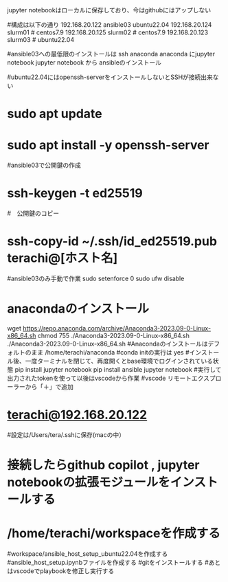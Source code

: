 jupyter notebookはローカルに保存しており、今はgithubにはアップしない

#構成は以下の通り
192.168.20.122 ansible03 ubuntu22.04
192.168.20.124 slurm01 # centos7.9
192.168.20.125 slurm02 # centos7.9
192.168.20.123 slurm03 # ubuntu22.04 


#ansible03への最低限のインストールは
ssh
anaconda
anaconda にjupyter notebook 
jupyter notebook から ansibleのインストール

#ubuntu22.04にはopenssh-serverをインストールしないとSSHが接続出来ない
# sudo apt update
# sudo apt install -y openssh-server

#ansible03で公開鍵の作成
# ssh-keygen -t ed25519
#　公開鍵のコピー
# ssh-copy-id ~/.ssh/id_ed25519.pub terachi@[ホスト名]

#ansible03のみ手動で作業
sudo setenforce 0
sudo ufw disable
# anacondaのインストール
wget  https://repo.anaconda.com/archive/Anaconda3-2023.09-0-Linux-x86_64.sh
chmod 755 ./Anaconda3-2023.09-0-Linux-x86_64.sh
./Anaconda3-2023.09-0-Linux-x86_64.sh
#Anacondaのインストールはデフォルトのまま /home/terachi/anaconda
#conda initの実行は yes
#インストール後、一度ターミナルを閉じて、再度開くとbase環境でログインされている状態
pip install jupyter notebook
pip install ansible
jupyter notebook
#実行して出力されたtokenを使って以後はvscodeから作業
#vscode リモートエクスプローラーから「＋」で追加
# terachi@192.168.20.122
#設定は/Users/tera/.sshに保存(macの中）
# 接続したらgithub copilot , jupyter notebookの拡張モジュールをインストールする
# /home/terachi/workspaceを作成する
#workspace/ansible_host_setup_ubuntu22.04を作成する
#ansible_host_setup.ipynbファイルを作成する
#gitをインストールする
#あとはvscodeでplaybookを修正し実行する
